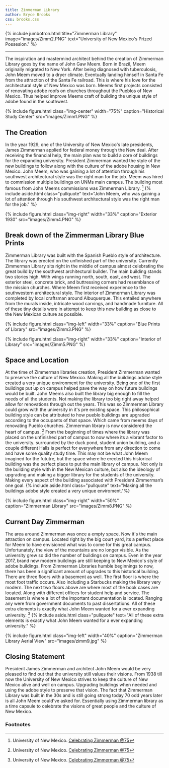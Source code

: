 ```yaml
---
title: Zimmerman Library
author: Bryce Brooks
css: brooks.css
---
```

{% include jumbotron.html
title="Zimmerman Library"
image="images/Zimm2.PNG"
text="University of New Mexico's Prized Possesion."
%}

***

The inspiration and mastermind architect behind the creation of Zimmerman Library goes by the name of John Gaw Meem. Born in Brazil, Meem originally migrated to New York. After being diagnosed with tuberculosis, John Meem moved to a dryer climate. Eventually landing himself in Santa Fe from the attraction of the Santa Fe railroad. This is where his love for the architectural style of New Mexico was born. Meems first projects consisted of renovating adobe roofs on churches throughout the Pueblos of New Mexico. Thus helped improve Meems craft of building the unique style of adobe found in the southwest.

{% include figure.html
  class="img-center"
  width="75%"
  caption="Historical Study Center"
  src="images/Zimm1.PNG" %}

  
## The Creation

In the year 1929, one of the University of New Mexico's late presidents, James Zimmerman applied for federal money through the New deal. After receiving the financial help, the main plan was to build a core of buildings for the expanding university. President Zimmerman wanted the style of the new buildings to follow along with the culture of the adobe housing in New Mexico. John Meem, who was gaining a lot of attention through his southwest architectural style was the right man for the job. Meem was hired to commission multiple buildings on UNMs main campus. The building most famous from John Meems commissions was Zimmerman Library. [^source1]
{% include aside.html
  class="pullquote"
  text="John Meem, who was gaining a lot of attention through his southwest architectural style was the right man for the job."
  %}


{% include figure.html
  class="img-right"
  width="33%"
  caption="Exterior 1930"
  src="images/Zimm4.PNG"
%}

## Break down of the Zimmerman Library Blue Prints

Zimmerman Library was built with the Spanish Pueblo style of architecture. The library was erected on the unfinished part of the university. Currently Zimmerman Library sits right in the middle of campus almost celebrating the great build by the southwest architectural builder. The main building stands two stories high. With wings running north, south, east, and west. The exterior steel, concrete brick, and buttressing corners had resemblance of the mission churches. Where Meem first received experience to the southwestern architectural style. The interior of Zimmerman Library was completed by local craftsman around Albuquerque. This entailed anywhere from the murals inside, intricate wood carvings, and handmade furniture. All of these tiny details were in attempt to keep this new building as close to the New Mexican culture as possible.

{% include figure.html
  class="img-left"
  width="33%"
  caption="Blue Prints of Library"
  src="images/Zimm3.PNG"
%}


{% include figure.html
  class="img-right"
  width="33%"
  caption="Interior of Library"
  src="images/Zimm5.PNG"
%}

## Space and Location

At the time of Zimmerman libraries creation, President Zimmerman wanted to preserve the culture of New Mexico. Making all the buildings adobe style created a very unique environment for the university. Being one of the first buildings put up on campus helped pave the way on how future buildings would be built. John Meems also built the library big enough to fill the needs of all the students. Not making the library too big right away helped allow for renovations through out the years. This was so Zimmerman Library could grow with the university in it's pre existing space. This philosophical building style can be attributed to how pueblo buildings are upgraded according to the occupants of that space. Which came from meems days of renovating Pueblo churches. Zimmerman library is now considered the heart of campus. [^source1] From the beginning of times where the library was placed on the unfinished part of campus to now where its a vibrant factor to the university. surrounded by the duck pond, student union building, and a couple different Halls is perfect for everywhere from any direction to come and have some quality study time. This may not be what John Meem imagined for the fututre, but the space where he erected this historical building was the perfect place to put the main library of campus. Not only is the building style with in the New Mexican culture, but also the ideology of upgrading and making a bigger library for the students of the university. Making every aspect of the building associated with President Zimmerman’s one goal.
{% include aside.html class="pullquote" text="Making all the buildings adobe style created a very unique enviroment."%}


{% include figure.html
class="img-right"
width="50%"
caption="Zimmerman Library"
src="images/Zimm8.PNG"
%}


## Current Day Zimmerman

The area around Zimmerman was once a empty space. Now it's the main attraction on campus. Located right by the big court yard, its a perfect place for Meem to have envisioned what was to come for this great campus. Unfortunately, the view of the mountains are no longer visible. As the university grew so did the number of buildings on campus. Even in the year 2017, brand new modern buildings are still keeping to New Mexico's style of adobe buildings. From Zimmerman Libraries humble beginnings to now, there has been a significant amount of upgrades to this historical building. There are three floors with a basement as well. The first floor is where the most foot traffic occurs. Also including a Starbucks making the library very modern. The next two floors above are where most of the book cases are located. Along with different offices for student help and service. The basement is where a lot of the important documentation is located. Ranging any were from government documents to past dissertations. All of these extra elements is exactly what John Meem wanted for a ever expanding university. [^source1]
{% include aside.html
  class="pullquote"
  text="All of these extra elements is exactly what John Meem wanted for a ever expanding university."
  %}


{% include figure.html
  class="img-left"
  width="40%"
  caption="Zimmerman Library Aerial View"
  src="images/zimm9.jpg"
%}

## Closing Statement

President James Zimmerman and architect John Meem would be very pleased to find out that the university still values their visions. From 1938 till now the University of New Mexico strives to keep the culture of New Mexico alive and well on campus. Upgrading buildings when needed and using the adobe style to preserve that vision. The fact that Zimmerman Library was built in the 30s and is still going strong today 70 odd years later is all John Meem could've asked for. Essentially using Zimmerman library as a time capsule to celebrate the visions of great people and the culture of New Mexico.

### Footnotes
[^source1]: University of New Mexico. [Celebrating Zimmerman @75](http://library.unm.edu/zimmerman75/index.php)

